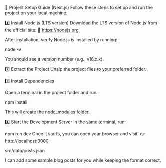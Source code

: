 🚀 Project Setup Guide (Next.js)
Follow these steps to set up and run the project on your local machine.

1️⃣ Install Node.js (LTS version)
Download the LTS version of Node.js from the official site:
🔗 https://nodejs.org

After installation, verify Node.js is installed by running:

node -v

You should see a version number (e.g., v18.x.x).

2️⃣ Extract the Project
Unzip the project files to your preferred folder.

3️⃣ Install Dependencies

Open a terminal in the project folder and run:

npm install

This will create the node_modules folder.

4️⃣ Start the Development Server
In the same terminal, run:

npm run dev
Once it starts, you can open your browser and visit:
👉 http://localhost:3000



src/data/posts.json

I can add some sample blog posts for you while keeping the format correct.


